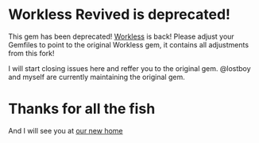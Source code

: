 # Workless Revived is deprecated!
This gem has been deprecated! [Workless](https://github.com/lostboy/workless) is back!
Please adjust your Gemfiles to point to the original Workless gem, it contains all adjustments from this fork!

I will start closing issues here and reffer you to the original gem. @lostboy and myself are currently maintaining the original gem.

# Thanks for all the fish
And I will see you at [our new home](https://github.com/lostboy/workless)
